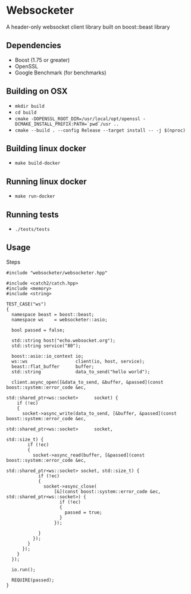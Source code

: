 # Websocketer

A header-only websocket client library built on boost::beast library

Dependencies
---

- Boost (1.75 or greater)
- OpenSSL
- Google Benchmark (for benchmarks)

Building on OSX
---

- `mkdir build`
- `cd build`
- ```cmake -DOPENSSL_ROOT_DIR=/usr/local/opt/openssl -DCMAKE_INSTALL_PREFIX:PATH=`pwd`/usr ..```
- `cmake --build . --config Release --target install -- -j $(nproc)`

Building linux docker
---

- `make build-docker`

Running linux docker
---

- `make run-docker`

Running tests
---

- `./tests/tests`

Usage
---

Steps

```
#include "websocketer/websocketer.hpp"

#include <catch2/catch.hpp>
#include <memory>
#include <string>

TEST_CASE("ws")
{
  namespace beast = boost::beast;
  namespace ws    = websocketer::asio;

  bool passed = false;

  std::string host("echo.websocket.org");
  std::string service("80");

  boost::asio::io_context io;
  ws::ws                  client(io, host, service);
  beast::flat_buffer      buffer;
  std::string             data_to_send("hello world");

  client.async_open([&data_to_send, &buffer, &passed](const boost::system::error_code &ec,
                                                      std::shared_ptr<ws::socket>      socket) {
    if (!ec)
    {
      socket->async_write(data_to_send, [&buffer, &passed](const boost::system::error_code &ec,
                                                           std::shared_ptr<ws::socket>      socket,
                                                           std::size_t) {
        if (!ec)
        {
          socket->async_read(buffer, [&passed](const boost::system::error_code &ec,
                                               std::shared_ptr<ws::socket> socket, std::size_t) {
            if (!ec)
            {
              socket->async_close(
                  [&](const boost::system::error_code &ec, std::shared_ptr<ws::socket>) {
                    if (!ec)
                    {
                      passed = true;
                    }
                  });

            }
          });
        }
      });
    }
  });

  io.run();

  REQUIRE(passed);
}

```